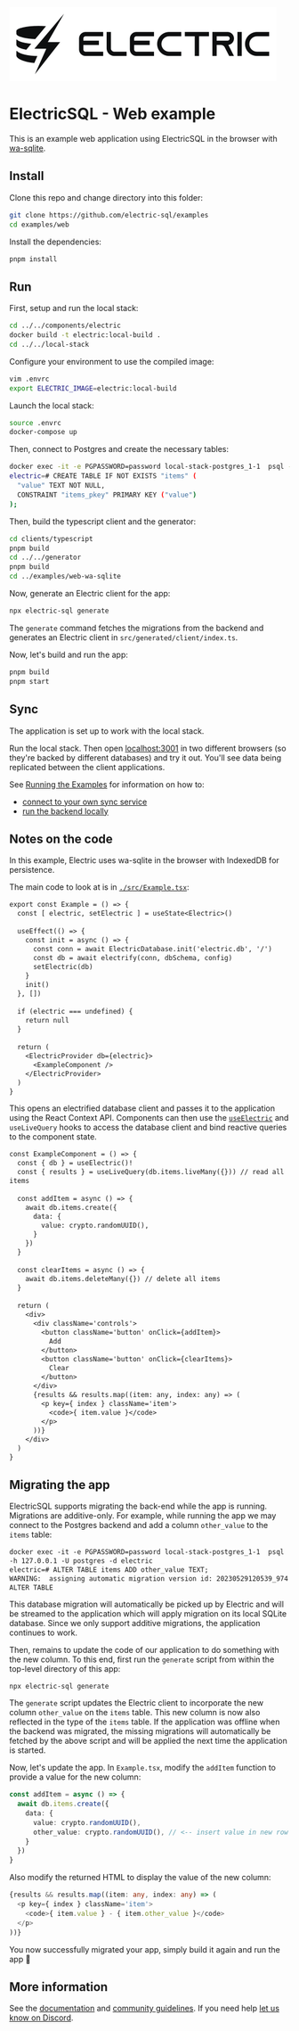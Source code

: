 <a href="https://electric-sql.com">
  <picture>
    <source media="(prefers-color-scheme: dark)"
        srcset="https://raw.githubusercontent.com/electric-sql/meta/main/identity/ElectricSQL-logo-light-trans.svg"
    />
    <source media="(prefers-color-scheme: light)"
        srcset="https://raw.githubusercontent.com/electric-sql/meta/main/identity/ElectricSQL-logo-black.svg"
    />
    <img alt="ElectricSQL logo"
        src="https://raw.githubusercontent.com/electric-sql/meta/main/identity/ElectricSQL-logo-black.svg"
    />
  </picture>
</a>

# ElectricSQL - Web example

This is an example web application using ElectricSQL in the browser with [wa-sqlite](https://github.com/rhashimoto/wa-sqlite).

## Install

Clone this repo and change directory into this folder:

```sh
git clone https://github.com/electric-sql/examples
cd examples/web
```

Install the dependencies:

```sh
pnpm install
```

## Run

First, setup and run the local stack:
```sh
cd ../../components/electric
docker build -t electric:local-build .
cd ../../local-stack
```

Configure your environment to use the compiled image:
```sh
vim .envrc
export ELECTRIC_IMAGE=electric:local-build
```

Launch the local stack:
```sh
source .envrc
docker-compose up
```

Then, connect to Postgres and create the necessary tables:
```sh
docker exec -it -e PGPASSWORD=password local-stack-postgres_1-1  psql -h 127.0.0.1 -U postgres -d electric
electric=# CREATE TABLE IF NOT EXISTS "items" (
  "value" TEXT NOT NULL,
  CONSTRAINT "items_pkey" PRIMARY KEY ("value")
);
```

Then, build the typescript client and the generator:
```sh
cd clients/typescript
pnpm build
cd ../../generator
pnpm build
cd ../examples/web-wa-sqlite
```

Now, generate an Electric client for the app:
```sh
npx electric-sql generate
```

The `generate` command fetches the migrations from the backend and generates an Electric client in `src/generated/client/index.ts`.

Now, let's build and run the app:
```sh
pnpm build
pnpm start
```

## Sync

The application is set up to work with the local stack.

Run the local stack.
Then open [localhost:3001](http://localhost:3001) in two different browsers (so they're backed by different databases) and try it out. You'll see data being replicated between the client applications.

See [Running the Examples](https://electric-sql.com/docs/overview/examples) for information on how to:

- [connect to your own sync service](https://electric-sql.com/docs/overview/examples#option-2--connect-to-your-own-sync-service)
- [run the backend locally](https://electric-sql.com/docs/overview/examples#option-3--run-the-backend-locally)

## Notes on the code

In this example, Electric uses wa-sqlite in the browser with IndexedDB for persistence.

The main code to look at is in [`./src/Example.tsx`](./src/Example.tsx):

```tsx
export const Example = () => {
  const [ electric, setElectric ] = useState<Electric>()
  
  useEffect(() => {
    const init = async () => {
      const conn = await ElectricDatabase.init('electric.db', '/')
      const db = await electrify(conn, dbSchema, config)
      setElectric(db)
    }
    init()
  }, [])

  if (electric === undefined) {
    return null
  }

  return (
    <ElectricProvider db={electric}>
      <ExampleComponent />
    </ElectricProvider>
  )
}
```

This opens an electrified database client and passes it to the application using the React Context API. Components can then use the [`useElectric`](https://electric-sql.com/docs/usage/frameworks#useelectric-hook) and `useLiveQuery` hooks to access the database client and bind reactive queries to the component state.

```tsx
const ExampleComponent = () => {
  const { db } = useElectric()!
  const { results } = useLiveQuery(db.items.liveMany({})) // read all items

  const addItem = async () => {
    await db.items.create({
      data: {
        value: crypto.randomUUID(),
      }
    })
  }

  const clearItems = async () => {
    await db.items.deleteMany({}) // delete all items
  }
  
  return (
    <div>
      <div className='controls'>
        <button className='button' onClick={addItem}>
          Add
        </button>
        <button className='button' onClick={clearItems}>
          Clear
        </button>
      </div>
      {results && results.map((item: any, index: any) => (
        <p key={ index } className='item'>
          <code>{ item.value }</code>
        </p>
      ))}
    </div>
  )
}
```

## Migrating the app

ElectricSQL supports migrating the back-end while the app is running.
Migrations are additive-only.
For example, while running the app we may connect to the Postgres backend and add a column `other_value` to the `items` table:
```shell
docker exec -it -e PGPASSWORD=password local-stack-postgres_1-1  psql -h 127.0.0.1 -U postgres -d electric
electric=# ALTER TABLE items ADD other_value TEXT;
WARNING:  assigning automatic migration version id: 20230529120539_974
ALTER TABLE
```

This database migration will automatically be picked up by Electric and will be streamed to the application
which will apply migration on its local SQLite database.
Since we only support additive migrations, the application continues to work.

Then, remains to update the code of our application to do something with the new column.
To this end, first run the `generate` script from within the top-level directory of this app:

```shell
npx electric-sql generate
```

The `generate` script updates the Electric client to incorporate the new column `other_value` on the `items` table.
This new column is now also reflected in the type of the `items` table.
If the application was offline when the backend was migrated,
the missing migrations will automatically be fetched by the above script
and will be applied the next time the application is started.

Now, let's update the app. In `Example.tsx`, modify the `addItem` function to provide a value for the new column:

```typescript
const addItem = async () => {
  await db.items.create({
    data: {
      value: crypto.randomUUID(),
      other_value: crypto.randomUUID(), // <-- insert value in new row
    }
  })
}
```

Also modify the returned HTML to display the value of the new column:

```typescript jsx
{results && results.map((item: any, index: any) => (
  <p key={ index } className='item'>
    <code>{ item.value } - { item.other_value }</code>
  </p>
))}
```

You now successfully migrated your app, simply build it again and run the app 🚀

## More information

See the [documentation](https://electric-sql.com/docs) and [community guidelines](https://github.com/electric-sql/meta). If you need help [let us know on Discord](https://discord.gg/B7kHGwDcbj).
